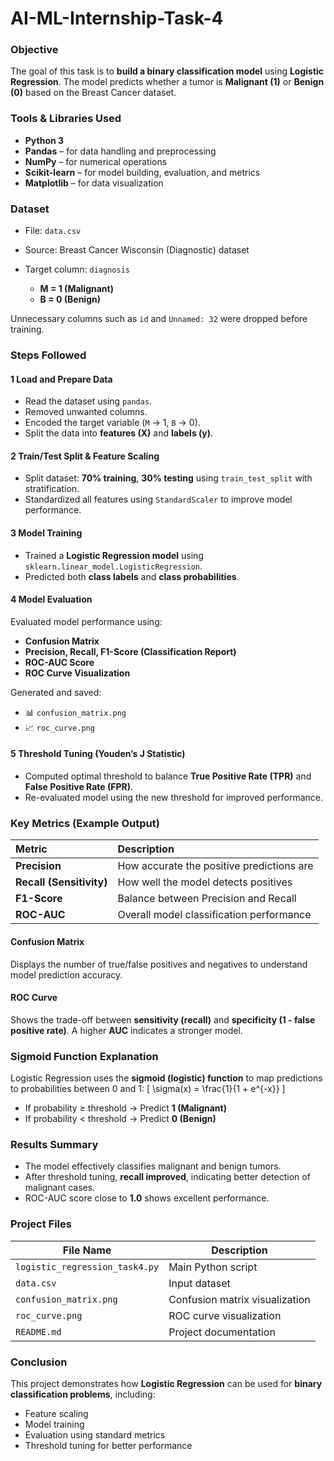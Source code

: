 # AI-ML-Internship-Task-4


###  **Objective**

The goal of this task is to **build a binary classification model** using **Logistic Regression**. The model predicts
whether a tumor is **Malignant (1)** or **Benign (0)** based on the Breast Cancer dataset.


###  **Tools & Libraries Used**

* **Python 3**
* **Pandas** – for data handling and preprocessing
* **NumPy** – for numerical operations
* **Scikit-learn** – for model building, evaluation, and metrics
* **Matplotlib** – for data visualization

###  **Dataset**

* File: `data.csv`
* Source: Breast Cancer Wisconsin (Diagnostic) dataset
* Target column: `diagnosis`

  * **M = 1 (Malignant)**
  * **B = 0 (Benign)**

Unnecessary columns such as `id` and `Unnamed: 32` were dropped before training.


###  **Steps Followed**

#### 1️ Load and Prepare Data

* Read the dataset using `pandas`.
* Removed unwanted columns.
* Encoded the target variable (`M` → 1, `B` → 0).
* Split the data into **features (X)** and **labels (y)**.

#### 2️ Train/Test Split & Feature Scaling

* Split dataset: **70% training**, **30% testing** using `train_test_split` with stratification.
* Standardized all features using `StandardScaler` to improve model performance.

#### 3️ Model Training

* Trained a **Logistic Regression model** using `sklearn.linear_model.LogisticRegression`.
* Predicted both **class labels** and **class probabilities**.

#### 4️ Model Evaluation

Evaluated model performance using:

* **Confusion Matrix**
* **Precision, Recall, F1-Score (Classification Report)**
* **ROC-AUC Score**
* **ROC Curve Visualization**

Generated and saved:

* 📊 `confusion_matrix.png`
* 📈 `roc_curve.png`

#### 5️ Threshold Tuning (Youden’s J Statistic)

* Computed optimal threshold to balance **True Positive Rate (TPR)** and **False Positive Rate (FPR)**.
* Re-evaluated model using the new threshold for improved performance.


###  **Key Metrics (Example Output)**

| Metric                   | Description                               |
| :----------------------- | :---------------------------------------- |
| **Precision**            | How accurate the positive predictions are |
| **Recall (Sensitivity)** | How well the model detects positives      |
| **F1-Score**             | Balance between Precision and Recall      |
| **ROC-AUC**              | Overall model classification performance  |


####  Confusion Matrix

Displays the number of true/false positives and negatives to understand model prediction accuracy.

####  ROC Curve

Shows the trade-off between **sensitivity (recall)** and **specificity (1 - false positive rate)**.
A higher **AUC** indicates a stronger model.


###  **Sigmoid Function Explanation**

Logistic Regression uses the **sigmoid (logistic) function** to map predictions to probabilities between 0 and 1:
[
\sigma(x) = \frac{1}{1 + e^{-x}}
]

* If probability ≥ threshold → Predict **1 (Malignant)**
* If probability < threshold → Predict **0 (Benign)**



###  **Results Summary**

* The model effectively classifies malignant and benign tumors.
* After threshold tuning, **recall improved**, indicating better detection of malignant cases.
* ROC-AUC score close to **1.0** shows excellent performance.


###  **Project Files**

| File Name                      | Description                    |
| ------------------------------ | ------------------------------ |
| `logistic_regression_task4.py` | Main Python script             |
| `data.csv`                     | Input dataset                  |
| `confusion_matrix.png`         | Confusion matrix visualization |
| `roc_curve.png`                | ROC curve visualization        |
| `README.md`                    | Project documentation          |



### **Conclusion**

This project demonstrates how **Logistic Regression** can be used for **binary classification problems**, including:

* Feature scaling
* Model training
* Evaluation using standard metrics
* Threshold tuning for better performance
